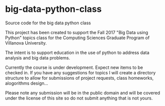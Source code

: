 # big-data-python-class
Source code for the big data python class

This project has been created to support the Fall 2017 "Big Data using Python"  topics class for the Computing Sciences Graduate Program of Villanova University.

The intent is to support education in the use of python to address data analysis and big data problems. 

Currently the course is under development.  Expect new items to be checked in.  If you have any suggestions for topics I will create a directory structure to allow for submissions of project requests, class homeworks, alogorithms design...

Please note any submission will be in the public domain and will be covered under the license of this site so do not submit anything that is not yours.

